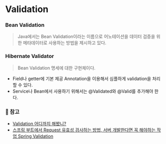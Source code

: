# Validation
### Bean Validation
> Java에서는 Bean Validation이라는 이름으로 어노테이션을 데이터 검증을 위한 메타데이터로 사용하는 방법을 제시하고 있다.

### Hibernate Validator
> Bean Validation 명세에 대한 구현체이다.
- Field나 getter에 기본 제공 Annotation을 이용해서 심플하게 validation을 처리할 수 있다.
- Service나 Bean에서 사용하기 위해서는 @Validated와 @Valid를 추가해야 한다.

### 📗 참고
- [Validation 어디까지 해봤니?](https://meetup.toast.com/posts/223)
- [스프링 부트에서 Request 유효성 검사하는 방법, 서버 개발한다면 꼭 해야하는 작업 Spring Validation](https://jeong-pro.tistory.com/203)
